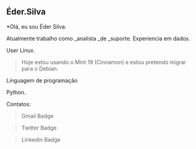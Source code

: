 ## Éder.Silva
*Olá, eu sou Éder Silva.

Atualmente trabalho como _analista _de _suporte. Experiencia em dados.

User Linux.

>Hoje estou usando o Mint 19 (Cinnamon) e estou pretendo migrar para o Debian.

Linguagem de programação

Python.

Contatos:

>Gmail Badge

>Twitter Badge

>Linkedin Badge